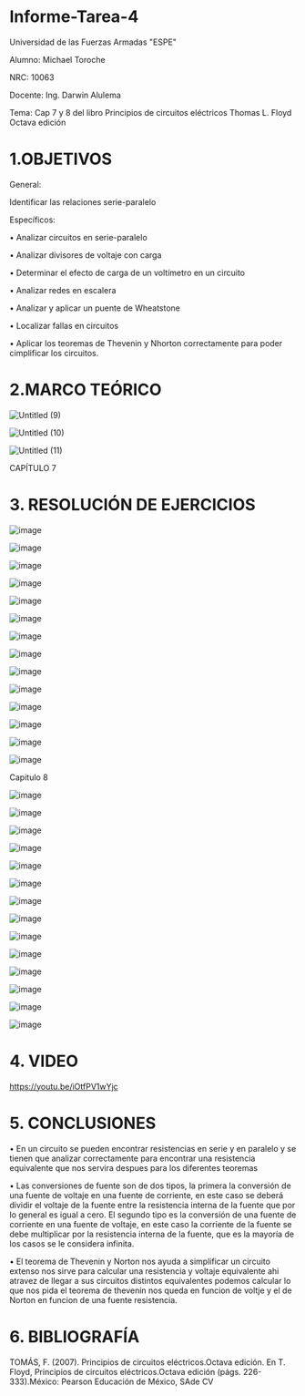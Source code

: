# Informe-Tarea-4

Universidad de las Fuerzas Armadas "ESPE"

Alumno: Michael Toroche

NRC: 10063

Docente: Ing. Darwin Alulema

Tema: Cap 7 y 8 del libro Principios de circuitos eléctricos Thomas L. Floyd Octava edición

# 1.OBJETIVOS

General:

Identificar las relaciones serie-paralelo

Específicos:

• Analizar circuitos en serie-paralelo

• Analizar divisores de voltaje con carga

• Determinar el efecto de carga de un voltímetro en un circuito

• Analizar redes en escalera

• Analizar y aplicar un puente de Wheatstone

• Localizar fallas en circuitos

• Aplicar los teoremas de Thevenin y Nhorton correctamente para poder cimplificar los circuitos.

# 2.MARCO TEÓRICO

![Untitled (9)](https://user-images.githubusercontent.com/116761073/207740415-4364ec82-1853-4a67-bd15-12114940a281.jpg)

![Untitled (10)](https://user-images.githubusercontent.com/116761073/207740520-c0469407-c2c2-40bf-b1ae-e54ffb0e7e7d.jpg)

![Untitled (11)](https://user-images.githubusercontent.com/116761073/207740588-1d6a736b-3b16-47c4-b795-4ae126220c8f.jpg)


CAPÍTULO 7

# 3. RESOLUCIÓN DE EJERCICIOS

![image](https://user-images.githubusercontent.com/116761073/207762566-0e525a23-f712-492a-b9c6-9981849a0690.png)

![image](https://user-images.githubusercontent.com/116761073/207762599-6aae501d-d248-410a-a7ec-d9c0bcd280df.png)

![image](https://user-images.githubusercontent.com/116761073/207762636-789fe995-fa98-493c-abde-3c52244a1207.png)

![image](https://user-images.githubusercontent.com/116761073/207762660-f049796a-8e60-46af-a8fe-7d44af5fdfdc.png)

![image](https://user-images.githubusercontent.com/116761073/207762705-9120bd28-9174-4b8a-8ab8-b17ad818e03b.png)

![image](https://user-images.githubusercontent.com/116761073/207762751-1bb9714f-bf78-4935-8588-e1352cc8c086.png)

![image](https://user-images.githubusercontent.com/116761073/207762792-88b60e8a-c26f-467e-83ef-d3bf7ba8d35d.png)

![image](https://user-images.githubusercontent.com/116761073/207762821-cbd8855b-13f9-43ff-acdd-1b4d66fc422d.png)

![image](https://user-images.githubusercontent.com/116761073/207762859-fc44f661-5319-4bca-b210-a05c877a64ec.png)

![image](https://user-images.githubusercontent.com/116761073/207762904-078c3761-170f-42a3-8bca-fccc15ee1344.png)

![image](https://user-images.githubusercontent.com/116761073/207763133-0a17094f-038c-4351-8104-0a19863be8aa.png)

![image](https://user-images.githubusercontent.com/116761073/207763175-cf458e31-9ecb-4d39-88a7-5f50f66735f4.png)

![image](https://user-images.githubusercontent.com/116761073/207763223-0b5eae09-c743-48b8-b19f-1addb2287aad.png)

![image](https://user-images.githubusercontent.com/116761073/207763257-8cb7faca-e430-4343-973d-0e5d2c477d24.png)

Capitulo 8

![image](https://user-images.githubusercontent.com/116761073/207763693-00706e87-8279-4f42-b79e-dc94a475cf5f.png)

![image](https://user-images.githubusercontent.com/116761073/207763729-73aebd80-0e5e-47c9-b299-12a6eaedf22c.png)

![image](https://user-images.githubusercontent.com/116761073/207763763-6bd9baef-c097-4f0e-aaad-b75fe495ebe2.png)

![image](https://user-images.githubusercontent.com/116761073/207763800-12bbdadf-0ab8-4671-87bc-d60da6b112de.png)

![image](https://user-images.githubusercontent.com/116761073/207763831-93ce1d35-5840-4188-9902-b487964c7587.png)

![image](https://user-images.githubusercontent.com/116761073/207763869-eaff15ad-43f0-4487-8084-96592290c688.png)

![image](https://user-images.githubusercontent.com/116761073/207763898-c02df1f2-698b-43ac-be14-224a2c444ddf.png)

![image](https://user-images.githubusercontent.com/116761073/207763938-7f71f06f-723a-4c9a-97d6-3a0d51375c73.png)

![image](https://user-images.githubusercontent.com/116761073/207763990-9ccf1a95-81ad-4216-842a-85444c693d55.png)

![image](https://user-images.githubusercontent.com/116761073/207764027-8f1bd6c0-513c-4644-b520-6ae6e13685dc.png)

![image](https://user-images.githubusercontent.com/116761073/207764057-6c59541e-9e4e-417c-909c-39b7c75001e2.png)

![image](https://user-images.githubusercontent.com/116761073/207764111-0065078b-fa6d-4f70-8869-5ac254f029de.png)

![image](https://user-images.githubusercontent.com/116761073/207764140-68193e8f-6e41-453f-a5ea-c0f9f2e34ccb.png)

![image](https://user-images.githubusercontent.com/116761073/207764182-5f01c9ff-2a36-445d-93b1-678eaa923dbd.png)


# 4. VIDEO

https://youtu.be/iOtfPV1wYjc

# 5. CONCLUSIONES

• En un circuito se pueden encontrar resistencias en serie y en paralelo y se tienen que analizar correctamente para encontrar una resistencia equivalente que nos servira despues para los diferentes teoremas

• Las conversiones de fuente son de dos tipos, la primera la conversión de una fuente de voltaje en una fuente de corriente, en este caso se deberá dividir el voltaje de la fuente entre la resistencia interna de la fuente que por lo general es igual a cero. El segundo tipo es la conversión de una fuente de corriente en una fuente de voltaje, en este caso la corriente de la fuente se debe multiplicar por la resistencia interna de la fuente, que es la mayoría de los casos se le considera infinita.

• El teorema de Thevenin y Norton nos ayuda a simplificar un circuito extenso nos sirve para calcular una resistencia y voltaje equivalente ahi atravez de llegar a sus circuitos distintos equivalentes podemos calcular lo que nos pida el teorema de thevenin nos queda en funcion de voltje y el de Norton en funcion de una fuente resistencia.

# 6. BIBLIOGRAFÍA

TOMÁS, F. (2007). Principios de circuitos eléctricos.Octava edición. En T. Floyd, Principios de circuitos eléctricos.Octava edición (págs. 226-333).México: Pearson Educación de México, SAde CV
